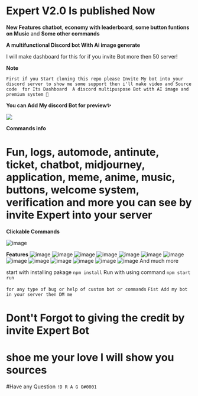 # Expert V2.0 Is published Now
**New Features**
**chatbot**, **economy with leaderboard**, **some button funtions on Music** and **Some other commands**

**A multifunctional Discord bot With Ai image generate**

I will make dashboard for this for if you invite Bot more then 50 server! 

**Note**

``First if you Start cloning this repo please Invite My bot into your discord server to show me some support then i'll make video and Source code  for Its Dashboard 
A discord multipuspose Bot with AI image and premium system 🌟``

**You can Add My discord Bot for preview✨**

<a href="https://top.gg/bot/1023810715250860105">
<img src="https://top.gg/api/widget/1023810715250860105.svg">
</a>

**Commands info**
# Fun, logs, automode, antinute, ticket, chatbot, midjourney, application, meme, anime, music, buttons, welcome system, verification and more you can see by invite Expert into your server
**Clickable Commands**

![image](https://user-images.githubusercontent.com/92865043/232497758-aaf08f8d-0ce6-4715-9a52-0ec43c40e3cb.png)

**Features**
![image](https://media.discordapp.net/attachments/1101154365391245333/1126869145745637488/image.png)
![image](https://media.discordapp.net/attachments/1101154365391245333/1126869484964167780/image.png)
![image](https://media.discordapp.net/attachments/1101154365391245333/1126869569588445224/image.png)
![image](https://media.discordapp.net/attachments/1101154365391245333/1126869649242472549/image.png)
![image](https://media.discordapp.net/attachments/1101154365391245333/1126869905506050108/image.png)
![image](https://media.discordapp.net/attachments/1101154365391245333/1126870014968991864/image.png?width=314&height=676)
![image](https://media.discordapp.net/attachments/1101154365391245333/1126870409959194704/image.png)
![image](https://media.discordapp.net/attachments/1101154379035324417/1126870805347827753/image.png)
![image](https://media.discordapp.net/attachments/1101154365391245333/1126871008721248296/image.png)
![image](https://media.discordapp.net/attachments/1101154365391245333/1126871121124413603/image.png)
![image](https://media.discordapp.net/attachments/1101154365391245333/1126871173104410754/file.jpg)
![image](https://github.com/XEpert-Bot/Expert-v2.0/assets/92865043/8e13c420-0e09-4150-9787-f2bc865d2829)
![image](https://github.com/XEpert-Bot/Expert-v2.0/assets/92865043/2da07c5b-982d-4ff2-9f1f-960da61d7036)
And much more 


start with installing pakage ``npm install``
Run with using command ``npm start run``

```for any type of bug or help of custom bot or commands``` ```Fist Add my bot in your server then DM me ```
# Dont't Forgot to giving the credit by invite Expert Bot
# shoe me your love I will show you sources 

#Have any Question  ``!D R A G O#0001``
